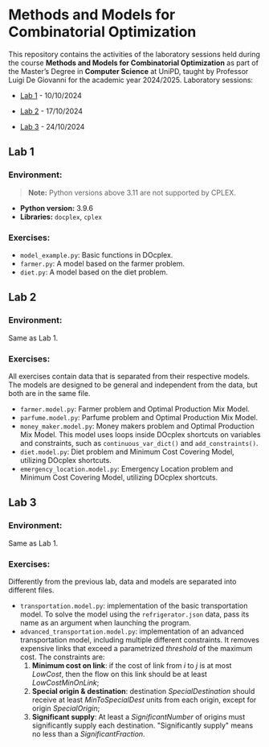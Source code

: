 # Methods and Models for Combinatorial Optimization

This repository contains the activities of the laboratory sessions held during the course **Methods and Models for Combinatorial Optimization** as part of the Master’s Degree in **Computer Science** at UniPD, taught by Professor Luigi De Giovanni for the academic year 2024/2025.
Laboratory sessions: 
- [Lab 1](#lab-1) - 10/10/2024

- [Lab 2](#lab-2) - 17/10/2024

- [Lab 3](#lab-3) - 24/10/2024

## Lab 1 
### Environment:

> **Note:** Python versions above 3.11 are not supported by CPLEX.

- **Python version:** 3.9.6
- **Libraries:** `docplex`, `cplex`

### Exercises:

- `model_example.py`: Basic functions in DOcplex.
- `farmer.py`: A model based on the farmer problem.
- `diet.py`: A model based on the diet problem.

## Lab 2
### Environment:

Same as Lab 1.

### Exercises:
All exercises contain data that is separated from their respective models. The models are designed to be general and independent from the data, but both are in the same file.
- `farmer.model.py`: Farmer problem and Optimal Production Mix Model. 
- `parfume.model.py`:  Parfume problem and Optimal Production Mix Model. 
- `money_maker.model.py`:  Money makers problem and Optimal Production Mix Model. This model uses loops inside DOcplex shortcuts on variables and constraints, such as `continuous_var_dict()` and `add_constraints()`.
- `diet.model.py`: Diet problem  and Minimum Cost Covering Model, utilizing DOcplex shortcuts.
- `emergency_location.model.py`: Emergency Location problem  and Minimum Cost Covering Model, utilizing DOcplex shortcuts.

## Lab 3
### Environment:

Same as Lab 1.

### Exercises:
Differently from the previous lab, data and models are separated into different files.
- `transportation.model.py`: implementation of the basic transportation model. To solve the model using the `refrigerator.json` data, pass its name as an argument when launching the program. 
- `advanced_transportation.model.py`: implementation of an advanced transportation model, including multiple different constraints. It removes expensive links that exceed a parametrized _threshold_ of the maximum cost. 
The constraints are:
    1. **Minimum cost on link**: if the cost of link from _i_ to _j_ is at most _LowCost_, then the flow on this link should be at least _LowCostMinOnLink_;
    2. **Special origin & destination**: destination _SpecialDestination_ should receive at least _MinToSpecialDest_ units from each origin, except for origin _SpecialOrigin_;
    3. **Significant supply**: At least a _SignificantNumber_ of origins must significantly supply each destination. "Significantly supply" means no less than a _SignificantFraction_.
    
